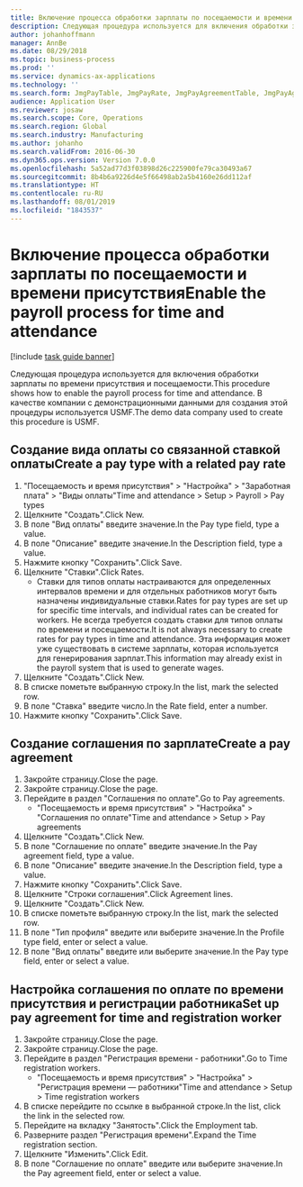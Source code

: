```yaml
---
title: Включение процесса обработки зарплаты по посещаемости и времени присутствия
description: Следующая процедура используется для включения обработки зарплаты по времени присутствия и посещаемости.
author: johanhoffmann
manager: AnnBe
ms.date: 08/29/2018
ms.topic: business-process
ms.prod: ''
ms.service: dynamics-ax-applications
ms.technology: ''
ms.search.form: JmgPayTable, JmgPayRate, JmgPayAgreementTable, JmgPayAgreementLine, HcmWorker
audience: Application User
ms.reviewer: josaw
ms.search.scope: Core, Operations
ms.search.region: Global
ms.search.industry: Manufacturing
ms.author: johanho
ms.search.validFrom: 2016-06-30
ms.dyn365.ops.version: Version 7.0.0
ms.openlocfilehash: 5a52ad77d3f03898d26c225900fe79ca30493a67
ms.sourcegitcommit: 8b4b6a9226d4e5f66498ab2a5b4160e26dd112af
ms.translationtype: HT
ms.contentlocale: ru-RU
ms.lasthandoff: 08/01/2019
ms.locfileid: "1843537"
---
```

# <a name="enable-the-payroll-process-for-time-and-attendance"></a><span data-ttu-id="df0b8-103">Включение процесса обработки зарплаты по посещаемости и времени присутствия</span><span class="sxs-lookup"><span data-stu-id="df0b8-103">Enable the payroll process for time and attendance</span></span>

[!include [task guide banner](../../includes/task-guide-banner.md)]

<span data-ttu-id="df0b8-104">Следующая процедура используется для включения обработки зарплаты по времени присутствия и посещаемости.</span><span class="sxs-lookup"><span data-stu-id="df0b8-104">This procedure shows how to enable the payroll process for time and attendance.</span></span> <span data-ttu-id="df0b8-105">В качестве компании с демонстрационными данными для создания этой процедуры используется USMF.</span><span class="sxs-lookup"><span data-stu-id="df0b8-105">The demo data company used to create this procedure is USMF.</span></span>


## <a name="create-a-pay-type-with-a-related-pay-rate"></a><span data-ttu-id="df0b8-106">Создание вида оплаты со связанной ставкой оплаты</span><span class="sxs-lookup"><span data-stu-id="df0b8-106">Create a pay type with a related pay rate</span></span>
1. <span data-ttu-id="df0b8-107">"Посещаемость и время присутствия" > "Настройка" > "Заработная плата" > "Виды оплаты"</span><span class="sxs-lookup"><span data-stu-id="df0b8-107">Time and attendance > Setup > Payroll > Pay types</span></span>
2. <span data-ttu-id="df0b8-108">Щелкните "Создать".</span><span class="sxs-lookup"><span data-stu-id="df0b8-108">Click New.</span></span>
3. <span data-ttu-id="df0b8-109">В поле "Вид оплаты" введите значение.</span><span class="sxs-lookup"><span data-stu-id="df0b8-109">In the Pay type field, type a value.</span></span>
4. <span data-ttu-id="df0b8-110">В поле "Описание" введите значение.</span><span class="sxs-lookup"><span data-stu-id="df0b8-110">In the Description field, type a value.</span></span>
5. <span data-ttu-id="df0b8-111">Нажмите кнопку "Сохранить".</span><span class="sxs-lookup"><span data-stu-id="df0b8-111">Click Save.</span></span>
6. <span data-ttu-id="df0b8-112">Щелкните "Ставки".</span><span class="sxs-lookup"><span data-stu-id="df0b8-112">Click Rates.</span></span>
    * <span data-ttu-id="df0b8-113">Ставки для типов оплаты настраиваются для определенных интервалов времени и для отдельных работников могут быть назначены индивидуальные ставки.</span><span class="sxs-lookup"><span data-stu-id="df0b8-113">Rates for pay types are set up for specific time intervals, and individual rates can be created for workers.</span></span> <span data-ttu-id="df0b8-114">Не всегда требуется создать ставки для типов оплаты по времени и посещаемости.</span><span class="sxs-lookup"><span data-stu-id="df0b8-114">It is not always necessary to create rates for pay types in time and attendance.</span></span> <span data-ttu-id="df0b8-115">Эта информация может уже существовать в системе зарплаты, которая используется для генерирования зарплат.</span><span class="sxs-lookup"><span data-stu-id="df0b8-115">This information may already exist in the payroll system that is used to generate wages.</span></span>  
7. <span data-ttu-id="df0b8-116">Щелкните "Создать".</span><span class="sxs-lookup"><span data-stu-id="df0b8-116">Click New.</span></span>
8. <span data-ttu-id="df0b8-117">В списке пометьте выбранную строку.</span><span class="sxs-lookup"><span data-stu-id="df0b8-117">In the list, mark the selected row.</span></span>
9. <span data-ttu-id="df0b8-118">В поле "Ставка" введите число.</span><span class="sxs-lookup"><span data-stu-id="df0b8-118">In the Rate field, enter a number.</span></span>
10. <span data-ttu-id="df0b8-119">Нажмите кнопку "Сохранить".</span><span class="sxs-lookup"><span data-stu-id="df0b8-119">Click Save.</span></span>

## <a name="create-a-pay-agreement"></a><span data-ttu-id="df0b8-120">Создание соглашения по зарплате</span><span class="sxs-lookup"><span data-stu-id="df0b8-120">Create a pay agreement</span></span>
1. <span data-ttu-id="df0b8-121">Закройте страницу.</span><span class="sxs-lookup"><span data-stu-id="df0b8-121">Close the page.</span></span>
2. <span data-ttu-id="df0b8-122">Закройте страницу.</span><span class="sxs-lookup"><span data-stu-id="df0b8-122">Close the page.</span></span>
3. <span data-ttu-id="df0b8-123">Перейдите в раздел "Соглашения по оплате".</span><span class="sxs-lookup"><span data-stu-id="df0b8-123">Go to Pay agreements.</span></span>
    * <span data-ttu-id="df0b8-124">"Посещаемость и время присутствия" > "Настройка" > "Соглашения по оплате"</span><span class="sxs-lookup"><span data-stu-id="df0b8-124">Time and attendance > Setup > Pay agreements</span></span>  
4. <span data-ttu-id="df0b8-125">Щелкните "Создать".</span><span class="sxs-lookup"><span data-stu-id="df0b8-125">Click New.</span></span>
5. <span data-ttu-id="df0b8-126">В поле "Соглашение по оплате" введите значение.</span><span class="sxs-lookup"><span data-stu-id="df0b8-126">In the Pay agreement field, type a value.</span></span>
6. <span data-ttu-id="df0b8-127">В поле "Описание" введите значение.</span><span class="sxs-lookup"><span data-stu-id="df0b8-127">In the Description field, type a value.</span></span>
7. <span data-ttu-id="df0b8-128">Нажмите кнопку "Сохранить".</span><span class="sxs-lookup"><span data-stu-id="df0b8-128">Click Save.</span></span>
8. <span data-ttu-id="df0b8-129">Щелкните "Строки соглашения".</span><span class="sxs-lookup"><span data-stu-id="df0b8-129">Click Agreement lines.</span></span>
9. <span data-ttu-id="df0b8-130">Щелкните "Создать".</span><span class="sxs-lookup"><span data-stu-id="df0b8-130">Click New.</span></span>
10. <span data-ttu-id="df0b8-131">В списке пометьте выбранную строку.</span><span class="sxs-lookup"><span data-stu-id="df0b8-131">In the list, mark the selected row.</span></span>
11. <span data-ttu-id="df0b8-132">В поле "Тип профиля" введите или выберите значение.</span><span class="sxs-lookup"><span data-stu-id="df0b8-132">In the Profile type field, enter or select a value.</span></span>
12. <span data-ttu-id="df0b8-133">В поле "Вид оплаты" введите или выберите значение.</span><span class="sxs-lookup"><span data-stu-id="df0b8-133">In the Pay type field, enter or select a value.</span></span>

## <a name="set-up-pay-agreement-for-time-and-registration-worker"></a><span data-ttu-id="df0b8-134">Настройка соглашения по оплате по времени присутствия и регистрации работника</span><span class="sxs-lookup"><span data-stu-id="df0b8-134">Set up pay agreement for time and registration worker</span></span>
1. <span data-ttu-id="df0b8-135">Закройте страницу.</span><span class="sxs-lookup"><span data-stu-id="df0b8-135">Close the page.</span></span>
2. <span data-ttu-id="df0b8-136">Закройте страницу.</span><span class="sxs-lookup"><span data-stu-id="df0b8-136">Close the page.</span></span>
3. <span data-ttu-id="df0b8-137">Перейдите в раздел "Регистрация времени - работники".</span><span class="sxs-lookup"><span data-stu-id="df0b8-137">Go to Time registration workers.</span></span>
    * <span data-ttu-id="df0b8-138">"Посещаемость и время присутствия" > "Настройка" > "Регистрация времени — работники"</span><span class="sxs-lookup"><span data-stu-id="df0b8-138">Time and attendance > Setup > Time registration workers</span></span>  
4. <span data-ttu-id="df0b8-139">В списке перейдите по ссылке в выбранной строке.</span><span class="sxs-lookup"><span data-stu-id="df0b8-139">In the list, click the link in the selected row.</span></span>
5. <span data-ttu-id="df0b8-140">Перейдите на вкладку "Занятость".</span><span class="sxs-lookup"><span data-stu-id="df0b8-140">Click the Employment tab.</span></span>
6. <span data-ttu-id="df0b8-141">Разверните раздел "Регистрация времени".</span><span class="sxs-lookup"><span data-stu-id="df0b8-141">Expand the Time registration section.</span></span>
7. <span data-ttu-id="df0b8-142">Щелкните "Изменить".</span><span class="sxs-lookup"><span data-stu-id="df0b8-142">Click Edit.</span></span>
8. <span data-ttu-id="df0b8-143">В поле "Соглашение по оплате" введите или выберите значение.</span><span class="sxs-lookup"><span data-stu-id="df0b8-143">In the Pay agreement field, enter or select a value.</span></span>

